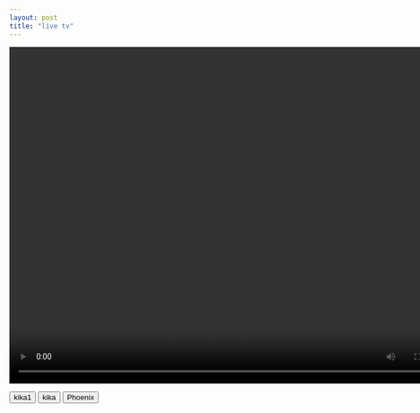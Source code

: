 ```yaml
---
layout: post
title: "live tv"
---
```


<video width=800 height=600 controls id=videoPlayer></video>

<button data-file=http://kika_geo-lh.akamaihd.net/i/livetvkika_de@75114/index_3776_av-p.m3u8>kika1</button>
<button data-file=http://livegeo.kika.de/i/livetvkika_de@75114/master.m3u8>kika</button>
<button data-file=http://zdf0910-lh.akamaihd.net/i/de09_v1@392871/master.m3u8>Phoenix</button>

<script>
	/* use global variable for ease */
	var v = document.getElementById('videoPlayer');
	/* grab all buttons and attach click events */
	var b = document.getElementsByTagName('button');
	for(i = 0; i<b.length; i++) {
		b[i].addEventListener('click',swapVideo,true);
	}

	function swapVideo(e) {
		/* change the video src attribute based on the data-file attribute of the pressed button */
		/* http://zdf0910-lh.akamaihd.net/i/de09_v1@392871/master.m3u8 */
		/* http://www.ardmediathek.de/play/media/31173106?devicetype=pc&features= */
		v.src = e.target.getAttribute('data-file');
		v.load();
	}
</script>

